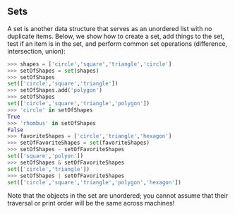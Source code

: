 ## Sets

A set is another data structure that serves as an unordered list with no duplicate items. Below, we show how to create a set, add things to the set, test if an item is in the set, and perform common set operations (difference, intersection, union):

```python
>>> shapes = ['circle','square','triangle','circle']
>>> setOfShapes = set(shapes)
>>> setOfShapes
set(['circle','square','triangle'])
>>> setOfShapes.add('polygon')
>>> setOfShapes
set(['circle','square','triangle','polygon'])
>>> 'circle' in setOfShapes
True
>>> 'rhombus' in setOfShapes
False
>>> favoriteShapes = ['circle','triangle','hexagon']
>>> setOfFavoriteShapes = set(favoriteShapes)
>>> setOfShapes - setOfFavoriteShapes
set(['square','polyon'])
>>> setOfShapes & setOfFavoriteShapes
set(['circle','triangle'])
>>> setOfShapes | setOfFavoriteShapes
set(['circle','square','triangle','polygon','hexagon'])
```

Note that the objects in the set are unordered; you cannot assume that their traversal or print order will be the same across machines!
